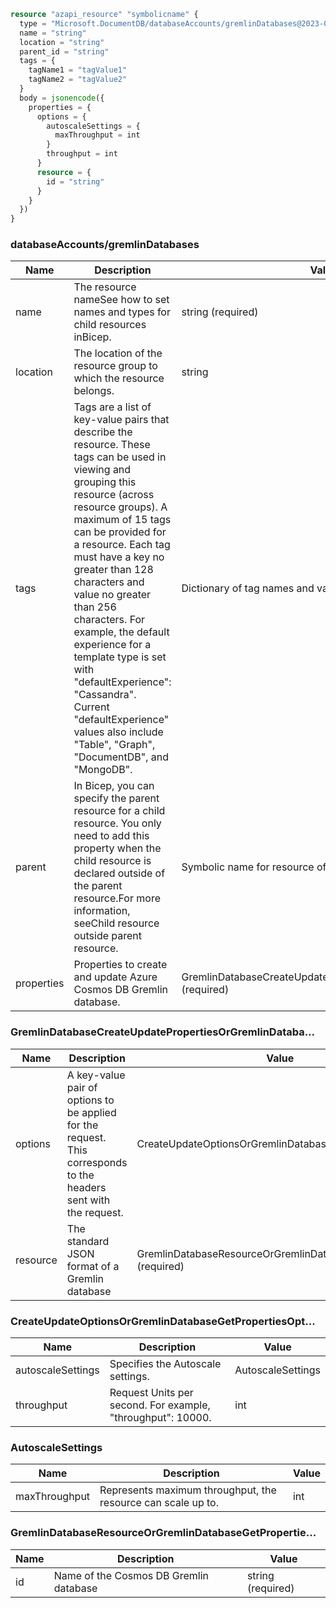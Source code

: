 ```terraform
resource "azapi_resource" "symbolicname" {
  type = "Microsoft.DocumentDB/databaseAccounts/gremlinDatabases@2023-04-15"
  name = "string"
  location = "string"
  parent_id = "string"
  tags = {
    tagName1 = "tagValue1"
    tagName2 = "tagValue2"
  }
  body = jsonencode({
    properties = {
      options = {
        autoscaleSettings = {
          maxThroughput = int
        }
        throughput = int
      }
      resource = {
        id = "string"
      }
    }
  })
}

```

### databaseAccounts/gremlinDatabases

| Name | Description | Value |
|-|-|-|
| name | The resource nameSee how to set names and types for child resources inBicep. | string (required) |
| location | The location of the resource group to which the resource belongs. | string |
| tags | Tags are a list of key-value pairs that describe the resource. These tags can be used in viewing and grouping this resource (across resource groups). A maximum of 15 tags can be provided for a resource. Each tag must have a key no greater than 128 characters and value no greater than 256 characters. For example, the default experience for a template type is set with "defaultExperience": "Cassandra". Current "defaultExperience" values also include "Table", "Graph", "DocumentDB", and "MongoDB". | Dictionary of tag names and values. SeeTags in templates |
| parent | In Bicep, you can specify the parent resource for a child resource. You only need to add this property when the child resource is declared outside of the parent resource.For more information, seeChild resource outside parent resource. | Symbolic name for resource of type:databaseAccounts |
| properties | Properties to create and update Azure Cosmos DB Gremlin database. | GremlinDatabaseCreateUpdatePropertiesOrGremlinDataba...(required) |


### GremlinDatabaseCreateUpdatePropertiesOrGremlinDataba...

| Name | Description | Value |
|-|-|-|
| options | A key-value pair of options to be applied for the request. This corresponds to the headers sent with the request. | CreateUpdateOptionsOrGremlinDatabaseGetPropertiesOpt... |
| resource | The standard JSON format of a Gremlin database | GremlinDatabaseResourceOrGremlinDatabaseGetPropertie...(required) |


### CreateUpdateOptionsOrGremlinDatabaseGetPropertiesOpt...

| Name | Description | Value |
|-|-|-|
| autoscaleSettings | Specifies the Autoscale settings. | AutoscaleSettings |
| throughput | Request Units per second. For example, "throughput": 10000. | int |


### AutoscaleSettings

| Name | Description | Value |
|-|-|-|
| maxThroughput | Represents maximum throughput, the resource can scale up to. | int |


### GremlinDatabaseResourceOrGremlinDatabaseGetPropertie...

| Name | Description | Value |
|-|-|-|
| id | Name of the Cosmos DB Gremlin database | string (required) |


